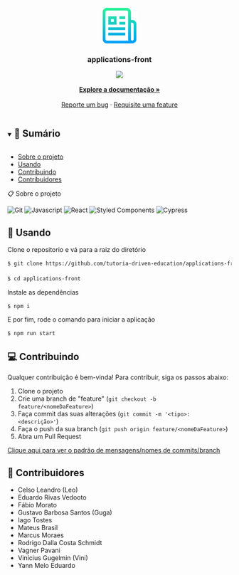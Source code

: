 <p align="center">
  <a href="https://github.com/tutoria-driven-education/applications-front">
    <img src="readme.png" alt="readme-logo" width="80" height="80">
  </a>

  <h3 align="center">
    applications-front
  </h3>
  <p align="center">
    <img src="https://img.shields.io/badge/author-Driven-FF4791?style=flat-square" />
  </p>
  <p align="center">
    <a href="https://github.com/tutoria-driven-education/applications-front/blob/master/README.md"><strong>Explore a documentação »</strong></a>
    <br />
    <br />
    <a href="https://github.com/tutoria-driven-education/applications-front/issues">Reporte um bug</a>
    ·
    <a href="https://github.com/tutoria-driven-education/applications-front/issues">Requisite uma feature</a>
  </p>
</p>

<details open="open">
  <summary><h2 style="display: inline-block">📜 Sumário</h2></summary>

- [Sobre o projeto](#sobre-o-projeto)
- [Usando](#usando)
- [Contribuindo](#contribuindo)
- [Contribuidores](#contribuidores)

</details>

<a name="sobre-o-projeto"></a>
📋 Sobre o projeto

![Git](https://img.shields.io/badge/git-%23F05033.svg?style=for-the-badge&logo=git&logoColor=white)
![Javascript](https://img.shields.io/badge/javascript-%23323330.svg?style=for-the-badge&logo=javascript&logoColor=%23F7DF1E)
![React](https://img.shields.io/badge/react-%2320232a.svg?style=for-the-badge&logo=react&logoColor=%2361DAFB)
![Styled Components](https://img.shields.io/badge/styled--components-%23DB7093.svg?style=for-the-badge&logo=styled-components&logoColor=white)
![Cypress](https://img.shields.io/badge/cypress-%23161616.svg?style=for-the-badge&logo=cypress&logoColor=white)

<a name="usando"></a>

## 🏁 Usando

Clone o repositorio e vá para a raiz do diretório

```bash
$ git clone https://github.com/tutoria-driven-education/applications-front

$ cd applications-front
```

Instale as dependências

```bash
$ npm i
```

E por fim, rode o comando para iniciar a aplicação

```bash
$ npm run start
```

<a name="contribuindo"></a>

## 💻 Contribuindo

Qualquer contribuição é bem-vinda! Para contribuir, siga os passos abaixo:

1. Clone o projeto
2. Crie uma branch de "feature" (`git checkout -b feature/<nomeDaFeature>`)
3. Faça commit das suas alterações (`git commit -m '<tipo>: <descrição>'`)
4. Faça o push da sua branch (`git push origin feature/<nomeDaFeature>`)
5. Abra um Pull Request

<a href="https://github.com/tutoria-driven-education/applications-front/blob/main/docs/commits-standard.png">
Clique aqui para ver o padrão de mensagens/nomes de commits/branch
</a>

<a name="contribuidores"></a>

## 🧠 Contribuidores

- Celso Leandro (Leo)
- Eduardo Rivas Vedooto
- Fábio Morato
- Gustavo Barbosa Santos (Guga)
- Iago Tostes
- Mateus Brasil
- Marcus Moraes
- Rodrigo Dalla Costa Schmidt
- Vagner Pavani
- Vinícius Gugelmin (Vini)
- Yann Melo Eduardo
